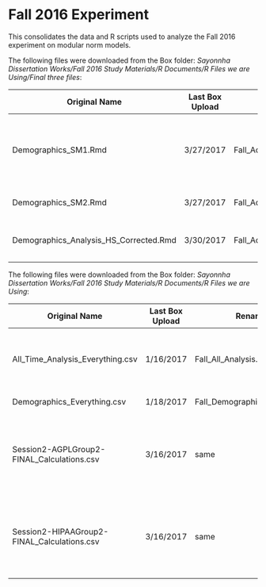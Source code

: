 # Fall 2016 Experiment 
This consolidates the data and R scripts used to analyze the Fall 2016 experiment on modular norm models. 

The following files were downloaded from the Box folder: *Sayonnha Dissertation Works/Fall 2016 Study Materials/R Documents/R Files we are Using/Final three files*:

|Original Name|Last Box Upload|Renamed As|Comment|
|-------------|---------------|----------|-------|
|Demographics_SM1.Rmd|3/27/2017|Fall_Accuracy_compscore.Rmd|composite score without confidence - this is what we're reporting|
|Demographics_SM2.Rmd|3/27/2017|Fall_Accuracy_confcompscore.Rmd|composite score with confidence| 
|Demographics_Analysis_HS_Corrected.Rmd|3/30/2017|Fall_Accuracy_pctcompscore.Rmd|percentage-based sentence correct|


The following files were downloaded from the Box folder: *Sayonnha Dissertation Works/Fall 2016 Study Materials/R Documents/R Files we are Using*:

|Original Name|Last Box Upload|Renamed As|Comment|
|-------------|---------------|----------|-------|
|All_Time_Analysis_Everything.csv|1/16/2017|Fall_All_Analysis.csv|all the collected time, accuracy and confidence data|
|Demographics_Everything.csv|1/18/2017|Fall_Demographics_Everything.csv|demographics survey data|
|Session2-AGPLGroup2-FINAL_Calculations.csv|3/16/2017|same|sentence correct is from percentage of identified atomic situations - AGPL|
|Session2-HIPAAGroup2-FINAL_Calculations.csv|3/16/2017|same|sentence correct is from percentage of identified atomic situations - HIPAA|





